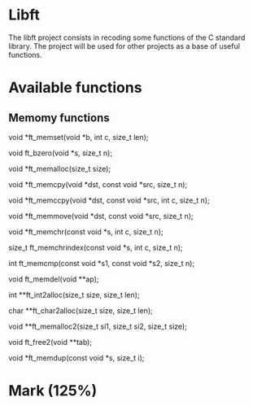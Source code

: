 # Libft
            
The libft project consists in recoding some functions of the C standard library. The project will be used for other projects as a base of useful functions.

# Available functions

## Memomy functions 

void				*ft_memset(void *b, int c, size_t len);

void				ft_bzero(void *s, size_t n);

void				*ft_memalloc(size_t size);

void				*ft_memcpy(void *dst, const void *src, size_t n);

void				*ft_memccpy(void *dst, const void *src, int c, size_t n);

void				*ft_memmove(void *dst, const void *src, size_t n);

void				*ft_memchr(const void *s, int c, size_t n);

size_t				ft_memchrindex(const void *s, int c, size_t n);

int					ft_memcmp(const void *s1, const void *s2, size_t n);

void				ft_memdel(void **ap);

int					**ft_int2alloc(size_t size, size_t len);

char				**ft_char2alloc(size_t size, size_t len);

void				**ft_memalloc2(size_t si1, size_t si2, size_t size);

void				ft_free2(void **tab);

void				*ft_memdup(const void *s, size_t i);


# Mark (125%)
